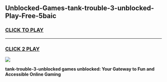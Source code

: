 
## Unblocked-Games-tank-trouble-3-unblocked-Play-Free-5baic
<h3>
<a href="https://premium76.site?title=tank-trouble-3-unblocked&ref=20M">CLICK TO PLAY</a></h3>
<hr>

<h3>
<a href="https://premium76.site?title=tank-trouble-3-unblocked&ref=20M">CLICK 2 PLAY</a>
  
</h3>

<a href="https://premium76.site?title=tank-trouble-3-unblocked&ref=19M"><img src="https://clearcache.store/games.png"></a>


**tank-trouble-3-unblocked games unblocked: Your Gateway to Fun and Accessible Online Gaming**
